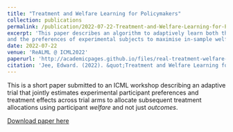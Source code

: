 ```yaml
---
title: "Treatment and Welfare Learning for Policymakers"
collection: publications
permalink: /publication/2022-07-22-Treatment-and-Welfare-Learning-for-Policymakers
excerpt: 'This paper describes an algorithm to adaptively learn both the effects of an intervention 
and the preferences of experimental subjects to maximise in-sample welfare.'
date: 2022-07-22
venue: 'ReALML @ ICML2022'
paperurl: 'http://academicpages.github.io/files/real-treatment-welfare-learning.pdf'
citation: 'Jee, Edward. (2022). &quot;Treatment and Welfare Learning for Policymakers&quot; <i>ReALML @ ICML2022</i>.'
---
```

This is a short paper submitted to an ICML workshop describing an adaptive 
trial that jointly estimates experimental participant preferences and treatment 
effects across trial arms to allocate subsequent treatment allocations using 
participant _welfare_ and not just _outcomes_. 


[Download paper here](http://academicpages.github.io/files/real-treatment-welfare-learning.pdf)
